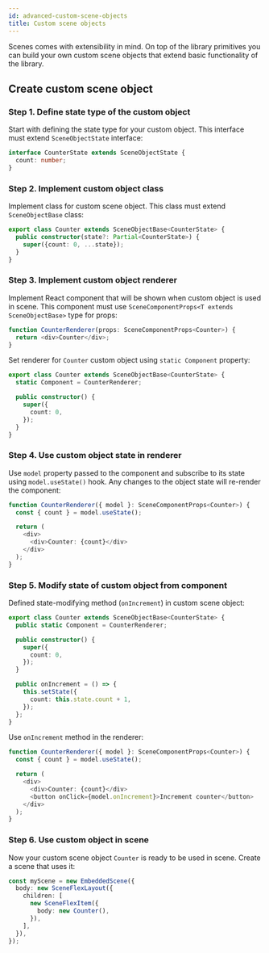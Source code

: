 ```yaml
---
id: advanced-custom-scene-objects
title: Custom scene objects
---
```


Scenes comes with extensibility in mind. On top of the library primitives you can build your own custom scene objects that extend basic functionality of the library.

## Create custom scene object

### Step 1. Define state type of the custom object

Start with defining the state type for your custom object. This interface must extend `SceneObjectState` interface:

```ts
interface CounterState extends SceneObjectState {
  count: number;
}
```

### Step 2. Implement custom object class

Implement class for custom scene object. This class must extend `SceneObjectBase` class:

```ts
export class Counter extends SceneObjectBase<CounterState> {
  public constructor(state?: Partial<CounterState>) {
    super({count: 0, ...state});
  }
}
```

### Step 3. Implement custom object renderer

Implement React component that will be shown when custom object is used in scene. This component must use `SceneComponentProps<T extends SceneObjectBase>` type for props:

```ts
function CounterRenderer(props: SceneComponentProps<Counter>) {
  return <div>Counter</div>;
}
```

Set renderer for `Counter` custom object using `static Component` property:

```ts
export class Counter extends SceneObjectBase<CounterState> {
  static Component = CounterRenderer;

  public constructor() {
    super({
      count: 0,
    });
  }
}
```

### Step 4. Use custom object state in renderer

Use `model` property passed to the component and subscribe to its state using `model.useState()` hook. Any changes to the object state will re-render the component:

```ts
function CounterRenderer({ model }: SceneComponentProps<Counter>) {
  const { count } = model.useState();

  return (
    <div>
      <div>Counter: {count}</div>
    </div>
  );
}
```

### Step 5. Modify state of custom object from component

Defined state-modifying method (`onIncrement`) in custom scene object:

```ts
export class Counter extends SceneObjectBase<CounterState> {
  public static Component = CounterRenderer;

  public constructor() {
    super({
      count: 0,
    });
  }

  public onIncrement = () => {
    this.setState({
      count: this.state.count + 1,
    });
  };
}
```

Use `onIncrement` method in the renderer:

```ts
function CounterRenderer({ model }: SceneComponentProps<Counter>) {
  const { count } = model.useState();

  return (
    <div>
      <div>Counter: {count}</div>
      <button onClick={model.onIncrement}>Increment counter</button>
    </div>
  );
}
```

### Step 6. Use custom object in scene

Now your custom scene object `Counter` is ready to be used in scene. Create a scene that uses it:

```ts
const myScene = new EmbeddedScene({
  body: new SceneFlexLayout({
    children: [
      new SceneFlexItem({
        body: new Counter(),
      }),
    ],
  }),
});
```
